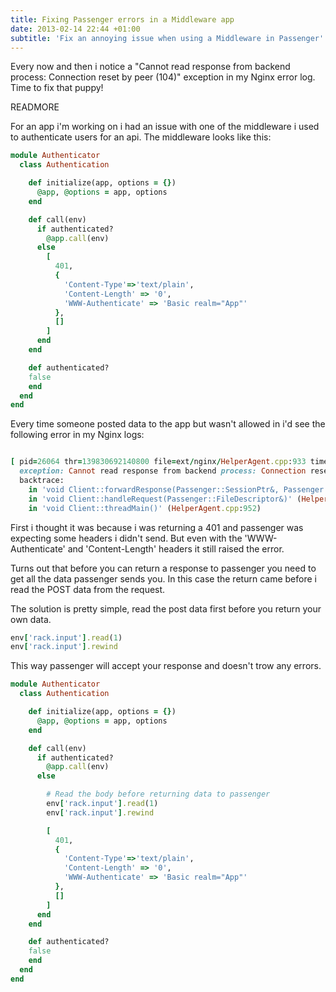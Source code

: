 ```yaml
---
title: Fixing Passenger errors in a Middleware app
date: 2013-02-14 22:44 +01:00
subtitle: 'Fix an annoying issue when using a Middleware in Passenger'
---
```


Every now and then i notice a "Cannot read response from backend process: Connection reset by peer (104)" exception in my Nginx error log. Time to fix that puppy!

READMORE

For an app i'm working on i had an issue with one of the middleware i used to authenticate users for an api. The middleware looks like this:


```ruby
module Authenticator
  class Authentication

    def initialize(app, options = {})
      @app, @options = app, options
    end

    def call(env)
      if authenticated?
        @app.call(env)
      else
        [
          401,
          {
            'Content-Type'=>'text/plain',
            'Content-Length' => '0',
            'WWW-Authenticate' => 'Basic realm="App"'
          },
          []
        ]
      end
    end

    def authenticated?
    false
    end
  end
end
```

Every time someone posted data to the app but wasn't allowed in i'd see the following error in my Nginx logs:

```ruby

[ pid=26064 thr=139830692140800 file=ext/nginx/HelperAgent.cpp:933 time=2013-02-01 12:27:57.713 ]: Uncaught exception in PassengerServer client thread:
  exception: Cannot read response from backend process: Connection reset by peer (104)
  backtrace:
    in 'void Client::forwardResponse(Passenger::SessionPtr&, Passenger::FileDescriptor&, const AnalyticsLogPtr&)' (HelperAgent.cpp:698)
    in 'void Client::handleRequest(Passenger::FileDescriptor&)' (HelperAgent.cpp:859)
    in 'void Client::threadMain()' (HelperAgent.cpp:952)

```

First i thought it was because i was returning a 401 and passenger was expecting some headers i didn't send. But even with the 'WWW-Authenticate' and 'Content-Length' headers it still raised the error.

Turns out that before you can return a response to passenger you need to get all the data passenger sends you. In this case the return came before i read the POST data from the request.

The solution is pretty simple, read the post data first before you return your own data.

```ruby
env['rack.input'].read(1)
env['rack.input'].rewind
```

This way passenger will accept your response and doesn't trow any errors.

```ruby
module Authenticator
  class Authentication

    def initialize(app, options = {})
      @app, @options = app, options
    end

    def call(env)
      if authenticated?
        @app.call(env)
      else

        # Read the body before returning data to passenger
        env['rack.input'].read(1)
        env['rack.input'].rewind

        [
          401,
          {
            'Content-Type'=>'text/plain',
            'Content-Length' => '0',
            'WWW-Authenticate' => 'Basic realm="App"'
          },
          []
        ]
      end
    end

    def authenticated?
    false
    end
  end
end
```
